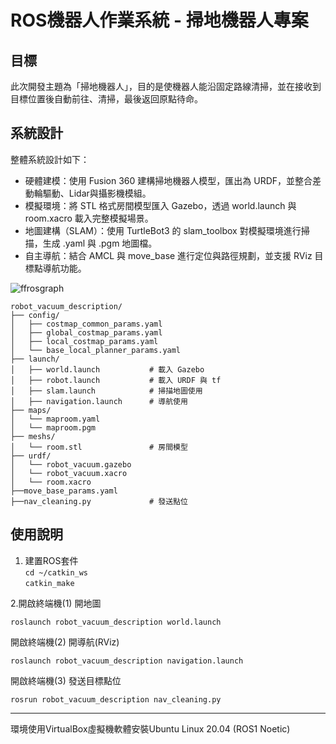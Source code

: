 # ROS機器人作業系統 - 掃地機器人專案
 
## **目標**
此次開發主題為「掃地機器人」，目的是使機器人能沿固定路線清掃，並在接收到目標位置後自動前往、清掃，最後返回原點待命。

## **系統設計**
整體系統設計如下：
* 硬體建模：使用 Fusion 360 建構掃地機器人模型，匯出為 URDF，並整合差動輪驅動、Lidar與攝影機模組。
* 模擬環境：將 STL 格式房間模型匯入 Gazebo，透過 world.launch 與 room.xacro 載入完整模擬場景。
* 地圖建構（SLAM）：使用 TurtleBot3 的 slam_toolbox 對模擬環境進行掃描，生成 .yaml 與 .pgm 地圖檔。
* 自主導航：結合 AMCL 與 move_base 進行定位與路徑規劃，並支援 RViz 目標點導航功能。

![ffrosgraph](https://github.com/user-attachments/assets/0bd58981-6d4a-49be-a4a6-67632b04fdaa)

```  
robot_vacuum_description/  
├── config/  
│   ├── costmap_common_params.yaml  
│   ├── global_costmap_params.yaml  
│   ├── local_costmap_params.yaml  
│   └── base_local_planner_params.yaml  
├── launch/  
│   ├── world.launch           # 載入 Gazebo  
│   ├── robot.launch           # 載入 URDF 與 tf  
│   ├── slam.launch            # 掃描地圖使用  
│   ├── navigation.launch      # 導航使用  
├── maps/  
│   └── maproom.yaml  
│   └── maproom.pgm  
├── meshs/  
│   └── room.stl               # 房間模型   
├── urdf/   
│   └── robot_vacuum.gazebo  
│   └── robot_vacuum.xacro       
│   └── room.xacro    
├──move_base_params.yaml  
├──nav_cleaning.py             # 發送點位
```  

## **使用說明**

1. 建置ROS套件  
``cd ~/catkin_ws``  
``catkin_make``  

2.開啟終端機(1) 開地圖  
```
roslaunch robot_vacuum_description world.launch
```  
開啟終端機(2) 開導航(RViz)  
```
roslaunch robot_vacuum_description navigation.launch
```  
開啟終端機(3) 發送目標點位    
```
rosrun robot_vacuum_description nav_cleaning.py
```  

***
環境使用VirtualBox虛擬機軟體安裝Ubuntu Linux 20.04 (ROS1 Noetic)  

